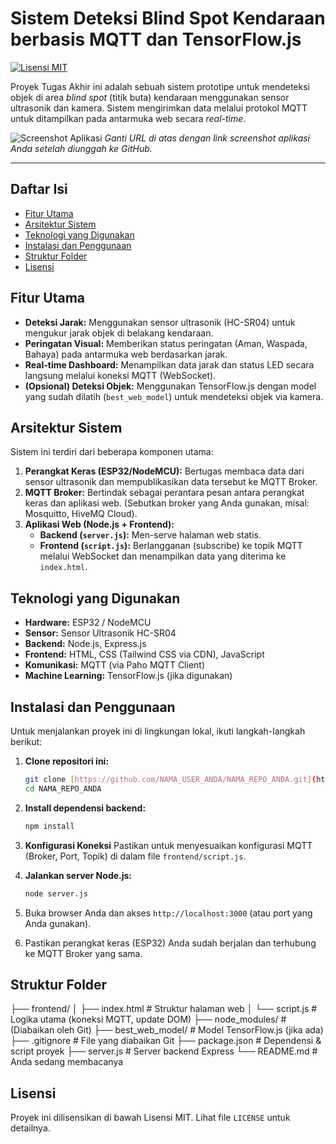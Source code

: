 # Sistem Deteksi Blind Spot Kendaraan berbasis MQTT dan TensorFlow.js

[![Lisensi MIT](https://img.shields.io/badge/License-MIT-blue.svg)](https://opensource.org/licenses/MIT)

Proyek Tugas Akhir ini adalah sebuah sistem prototipe untuk mendeteksi objek di area *blind spot* (titik buta) kendaraan menggunakan sensor ultrasonik dan kamera. Sistem mengirimkan data melalui protokol MQTT untuk ditampilkan pada antarmuka web secara *real-time*.

![Screenshot Aplikasi](URL_SCREENSHOT_APLIKASI_ANDA.png)
*Ganti URL di atas dengan link screenshot aplikasi Anda setelah diunggah ke GitHub.*

---

##  Daftar Isi
- [Fitur Utama](#fitur-utama)
- [Arsitektur Sistem](#arsitektur-sistem)
- [Teknologi yang Digunakan](#teknologi-yang-digunakan)
- [Instalasi dan Penggunaan](#instalasi-dan-penggunaan)
- [Struktur Folder](#struktur-folder)
- [Lisensi](#lisensi)

## Fitur Utama

-   **Deteksi Jarak:** Menggunakan sensor ultrasonik (HC-SR04) untuk mengukur jarak objek di belakang kendaraan.
-   **Peringatan Visual:** Memberikan status peringatan (Aman, Waspada, Bahaya) pada antarmuka web berdasarkan jarak.
-   **Real-time Dashboard:** Menampilkan data jarak dan status LED secara langsung melalui koneksi MQTT (WebSocket).
-   **(Opsional) Deteksi Objek:** Menggunakan TensorFlow.js dengan model yang sudah dilatih (`best_web_model`) untuk mendeteksi objek via kamera.

## Arsitektur Sistem

Sistem ini terdiri dari beberapa komponen utama:
1.  **Perangkat Keras (ESP32/NodeMCU):** Bertugas membaca data dari sensor ultrasonik dan mempublikasikan data tersebut ke MQTT Broker.
2.  **MQTT Broker:** Bertindak sebagai perantara pesan antara perangkat keras dan aplikasi web. (Sebutkan broker yang Anda gunakan, misal: Mosquitto, HiveMQ Cloud).
3.  **Aplikasi Web (Node.js + Frontend):**
    -   **Backend (`server.js`):** Men-serve halaman web statis.
    -   **Frontend (`script.js`):** Berlangganan (subscribe) ke topik MQTT melalui WebSocket dan menampilkan data yang diterima ke `index.html`.

## Teknologi yang Digunakan

-   **Hardware:** ESP32 / NodeMCU
-   **Sensor:** Sensor Ultrasonik HC-SR04
-   **Backend:** Node.js, Express.js
-   **Frontend:** HTML, CSS (Tailwind CSS via CDN), JavaScript
-   **Komunikasi:** MQTT (via Paho MQTT Client)
-   **Machine Learning:** TensorFlow.js (jika digunakan)

## Instalasi dan Penggunaan

Untuk menjalankan proyek ini di lingkungan lokal, ikuti langkah-langkah berikut:

1.  **Clone repositori ini:**
    ```bash
    git clone [https://github.com/NAMA_USER_ANDA/NAMA_REPO_ANDA.git](https://github.com/NAMA_USER_ANDA/NAMA_REPO_ANDA.git)
    cd NAMA_REPO_ANDA
    ```

2.  **Install dependensi backend:**
    ```bash
    npm install
    ```

3.  **Konfigurasi Koneksi**
    Pastikan untuk menyesuaikan konfigurasi MQTT (Broker, Port, Topik) di dalam file `frontend/script.js`.

4.  **Jalankan server Node.js:**
    ```bash
    node server.js
    ```

5.  Buka browser Anda dan akses `http://localhost:3000` (atau port yang Anda gunakan).

6.  Pastikan perangkat keras (ESP32) Anda sudah berjalan dan terhubung ke MQTT Broker yang sama.

## Struktur Folder

├── frontend/
│   ├── index.html      # Struktur halaman web
│   └── script.js       # Logika utama (koneksi MQTT, update DOM)
├── node_modules/       # (Diabaikan oleh Git)
├── best_web_model/     # Model TensorFlow.js (jika ada)
├── .gitignore          # File yang diabaikan Git
├── package.json        # Dependensi & script proyek
├── server.js           # Server backend Express
└── README.md           # Anda sedang membacanya

## Lisensi

Proyek ini dilisensikan di bawah Lisensi MIT. Lihat file `LICENSE` untuk detailnya.